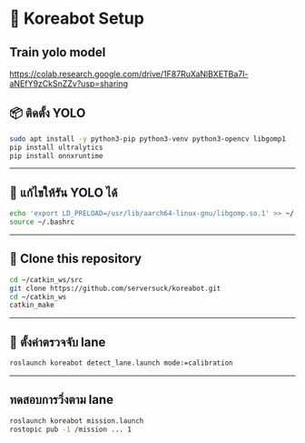 # 🚀 Koreabot Setup
## Train yolo model
https://colab.research.google.com/drive/1F87RuXaNlBXETBa7l-aNEfY9zCkSnZZv?usp=sharing

## 📦 ติดตั้ง YOLO
```bash
sudo apt install -y python3-pip python3-venv python3-opencv libgomp1
pip install ultralytics
pip install onnxruntime
```

---

## 🔧 แก้ไขให้รัน YOLO ได้
```bash
echo 'export LD_PRELOAD=/usr/lib/aarch64-linux-gnu/libgomp.so.1' >> ~/.bashrc
source ~/.bashrc
```

---

## 🐢 Clone this repository
```bash
cd ~/catkin_ws/src
git clone https://github.com/serversuck/koreabot.git
cd ~/catkin_ws
catkin_make
```

---
## 🐢 ตั้งค่าตรวจจับ lane
```bash
roslaunch koreabot detect_lane.launch mode:=calibration
```

---
## ทดสอบการวิ่งตาม lane
```bash
roslaunch koreabot mission.launch
rostopic pub -1 /mission ... 1
```
